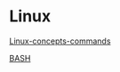 # Linux

[Linux-concepts-commands ](Linux-concepts-commands.md)

[BASH ](Linux%202193e043159d81578980f15d1dab35a0/BASH%202193e043159d81239b9aee27aa5ed76d.md)

